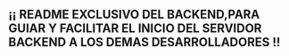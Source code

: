 ## ¡¡ README EXCLUSIVO DEL BACKEND,PARA GUIAR Y FACILITAR EL INICIO DEL SERVIDOR BACKEND A LOS DEMAS DESARROLLADORES !!
